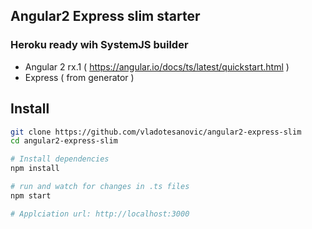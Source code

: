 ## Angular2 Express slim starter
### Heroku ready wih SystemJS builder

- Angular 2 rx.1 ( https://angular.io/docs/ts/latest/quickstart.html )
- Express ( from generator )

## Install
```bash
git clone https://github.com/vladotesanovic/angular2-express-slim
cd angular2-express-slim

# Install dependencies
npm install

# run and watch for changes in .ts files
npm start

# Applciation url: http://localhost:3000
```